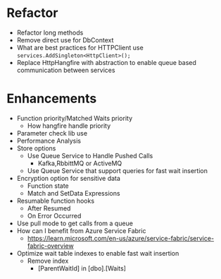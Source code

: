 ﻿
# Refactor
* Refactor long methods
* Remove direct use for DbContext
* What are best practices for HTTPClient use `services.AddSingleton<HttpClient>();`
* Replace HttpHangfire with abstraction to enable queue based communication between services


# Enhancements
* Function priority/Matched Waits priority
	* How hangfire handle priority
* Parameter check lib use
* Performance Analysis
* Store options
	* Use Queue Service to Handle Pushed Calls
		* Kafka,RbbittMQ or ActiveMQ
	* Use Queue Service that support queries for fast wait insertion
* Encryption option for sensitive data
	* Function state
	* Match and SetData Expressions
* Resumable function hooks
	* After Resumed
	* On Error Occurred
* Use pull mode to get calls from a queue
* How can I benefit from Azure Service Fabric
	* https://learn.microsoft.com/en-us/azure/service-fabric/service-fabric-overview
* Optimize wait table indexes to enable fast wait insertion
	* Remove index 
		* [ParentWaitId] in [dbo].[Waits]